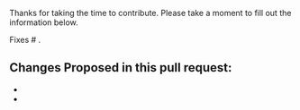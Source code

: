 Thanks for taking the time to contribute. Please take a moment to fill out the information below.

Fixes # .

Changes Proposed in this pull request:
-
-
- 
